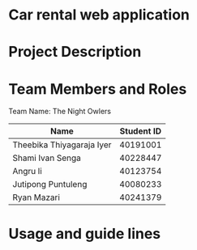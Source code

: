 # Car rental web application

# Project Description

# Team Members and Roles

Team Name: The Night Owlers 

| Name  | Student ID |
| ------------- | ------------- |
|Theebika Thiyagaraja Iyer  | 40191001  |
| Shami Ivan Senga | 40228447  |
| Angru li  | 40123754  |
| Jutipong Puntuleng  | 40080233 |
| Ryan Mazari  | 40241379  |


# Usage and guide lines
